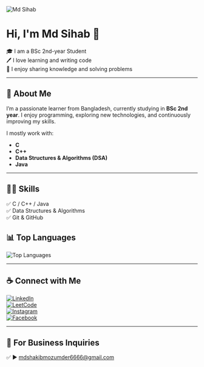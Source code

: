 ![Md Sihab](https://media.licdn.com/dms/image/v2/D5616AQHQZhfbCai9Vw/profile-displaybackgroundimage-shrink_350_1400/B56Zj3Ayr.HAAc-/0/1756490840617?e=1759363200&v=beta&t=ECb12w-mh2BZZOku4bI3Od7H0uRTibx-LBsRfG-vzNs)

# Hi, I'm Md Sihab 👋

🎓 I am a BSc 2nd-year Student  
🖊️ I love learning and writing code  
🎤 I enjoy sharing knowledge and solving problems  

---

## 🚀 About Me
I’m a passionate learner from Bangladesh, currently studying in **BSc 2nd year**. I enjoy programming, exploring new technologies, and continuously improving my skills.  

I mostly work with:  
- **C**  
- **C++**  
- **Data Structures & Algorithms (DSA)**  
- **Java**

---
## 👨‍💻 Skills
✅ C / C++ / Java  
✅ Data Structures & Algorithms    
✅ Git & GitHub  
## 📊 Top Languages
![Top Languages](https://github-readme-stats.vercel.app/api/top-langs/?username=Md-sihab11&layout=compact&theme=default)

---

## ☕ Connect with Me
[![LinkedIn](https://img.shields.io/badge/LinkedIn-%230077B5.svg?style=for-the-badge&logo=linkedin&logoColor=white)](https://www.linkedin.com/in/md-sihab8777262b2/)  
[![LeetCode](https://img.shields.io/badge/LeetCode-%23FFA116.svg?style=for-the-badge&logo=leetcode&logoColor=black)](https://leetcode.com/u/mdshihab1122/)  
[![Instagram](https://img.shields.io/badge/Instagram-%23E4405F.svg?style=for-the-badge&logo=instagram&logoColor=white)](https://www.instagram.com/mdshihabmuzumder/)  
[![Facebook](https://img.shields.io/badge/Facebook-%231877F2.svg?style=for-the-badge&logo=facebook&logoColor=white)](https://www.facebook.com/shakib.muzumder/)  

---



## 📧 For Business Inquiries
✅ ► mdshakibmozumder6666@gmail.com
